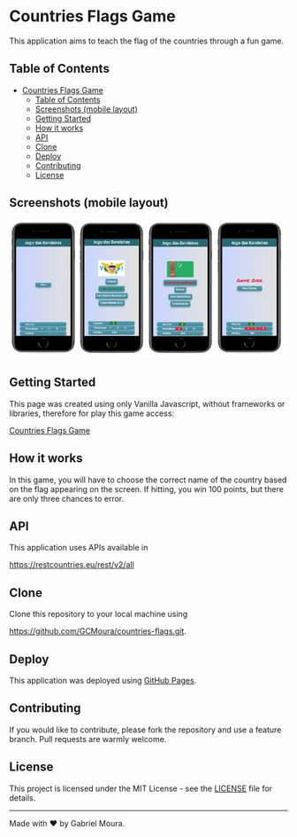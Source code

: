 # Countries Flags Game
This application aims to teach the flag of the countries through a fun game.  

## Table of Contents
- [Countries Flags Game](#countries-flags-game)
  - [Table of Contents](#table-of-contents)
  - [Screenshots (mobile layout)](#screenshots-mobile-layout)
  - [Getting Started](#getting-started)
  - [How it works](#how-it-works)
  - [API](#api)
  - [Clone](#clone)
  - [Deploy](#deploy)
  - [Contributing](#contributing)
  - [License](#license)

## Screenshots (mobile layout)
![Mobile](https://raw.githubusercontent.com/GCMoura/countries-flags/master/screenshot/mobile.png)

## Getting Started
This page was created using only Vanilla Javascript, without frameworks or libraries, therefore for play this game access:

[Countries Flags Game](https://gcmoura.github.io/countries-flags/)

## How it works

In this game, you will have to choose the correct name of the country based on the flag appearing on the screen. If hitting, you win 100 points, but there are only three chances to error.

## API
This application uses APIs available in 

https://restcountries.eu/rest/v2/all

## Clone
Clone this repository to your local machine using

https://github.com/GCMoura/countries-flags.git.

## Deploy
This application was deployed using [GitHub Pages](https://pages.github.com/).

## Contributing
If you would like to contribute, please fork the repository and use a feature branch. Pull requests are warmly welcome.

## License
This project is licensed under the MIT License - see the [LICENSE](LICENSE.md) file for details.
 
---
Made with :heart: by Gabriel Moura.